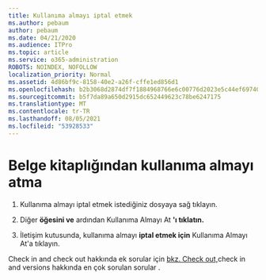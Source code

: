 ```yaml
---
title: Kullanıma almayı iptal etmek
ms.author: pebaum
author: pebaum
ms.date: 04/21/2020
ms.audience: ITPro
ms.topic: article
ms.service: o365-administration
ROBOTS: NOINDEX, NOFOLLOW
localization_priority: Normal
ms.assetid: 4d86bf9c-8158-40e2-a26f-cffe1ed856d1
ms.openlocfilehash: b2b3068d2874df7f1884968766e6c00776d2023e5c44ef697401485b57f9fadf
ms.sourcegitcommit: b5f7da89a650d2915dc652449623c78be6247175
ms.translationtype: MT
ms.contentlocale: tr-TR
ms.lasthandoff: 08/05/2021
ms.locfileid: "53928533"
---
```

# <a name="discard-a-check-out-from-a-document-library"></a>Belge kitaplığından kullanıma almayı atma

1. Kullanıma almayı iptal etmek istediğiniz dosyaya sağ tıklayın.
    
2. Diğer **öğesini ve** ardından Kullanıma Almayı At **'ı tıklatın.** 
    
3. İletişim kutusunda, kullanıma almayı **iptal etmek için** Kullanıma Almayı At'a tıklayın. 
    
Check in and check out hakkında ek sorular için [bkz. Check out,](https://go.microsoft.com/fwlink/?linkid=2018786)check in and versions hakkında en çok sorulan sorular .
  

